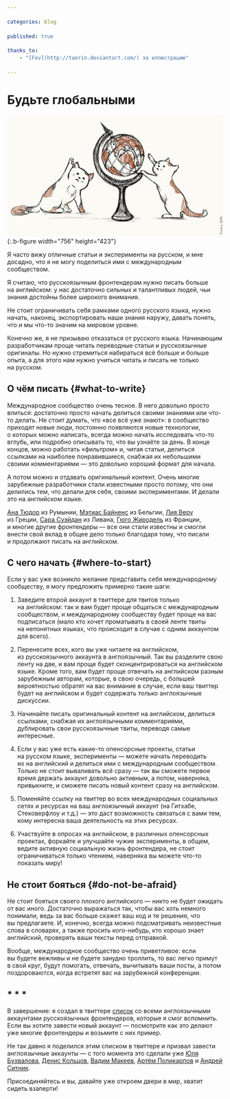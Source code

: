 ```yaml
---

categories: blog

published: true

thanks_to:
    - "[Fev](http://taerin.deviantart.com/) за иллюстрацию"

---
```


# Будьте глобальными

![Котики мыслят глобально](be-global.jpg){:.b-figure width="756" height="423"}

Я часто вижу отличные статьи и эксперименты на русском, и мне досадно, что я не могу поделиться ими с международным сообществом.

Я считаю, что русскоязычным фронтендерам нужно писать больше на английском: у нас достаточно сильных и талантливых людей, чьи знания достойны более широкого внимания.

Не стоит ограничивать себя рамками одного русского языка, нужно начать, наконец, экспортировать наши знания наружу, давать понять, что и мы что-то значим на мировом уровне.

Конечно же, я не призываю отказаться от русского языка. Начинающим разработчикам проще читать переводные статьи и русскоязычные оригиналы. Но нужно стремиться набираться всё больше и больше опыта, а для этого нам нужно учиться читать и писать не только на русском.

## О чём писать {#what-to-write}

Международное сообщество очень тесное. В него довольно просто влиться: достаточно просто начать делиться своими знаниями или что-то делать. Не стоит думать, что «все всё уже знают»: в сообщество приходят новые люди, постоянно появляются новые технологии, о которых можно написать, всегда можно начать исследовать что-то вглубь, или подробно описывать то, что вы узнаёте за день. В конце концов, можно работать «фильтром» и, читая статьи, делиться ссылками на наиболее понравившиеся, снабжая их небольшими своими комментариями — это довольно хороший формат для начала.

А потом можно и отдавать оригинальный контент. Очень многие зарубежные разработчики стали известными просто потому, что они делились тем, что делали для себя, своими экспериментами. И делали это на английском языке.

[Ана Тюдор](@thebabydino) из Румынии, [Мэтиас Байненс](@mathias) из Бельгии, [Лия Веру](@leaverou) из Греции, [Сара Суэйдан](@SaraSoueidan) из Ливана, [Гюго Жиродель](@HugoGiraudel) из Франции, и многие другие фронтендеры — все они стали известны и смогли внести свой вклад в общее дело только благодаря тому, что писали и продолжают писать на английском.

## С чего начать {#where-to-start}

Если у вас уже возникло желание представить себя международному сообществу, я могу предложить примерно такие шаги:

1. Заведите второй аккаунт в твиттере для твитов только на английском: так и вам будет проще общаться с международным сообществом, и международному сообществу будет проще на вас подписаться (мало кто хочет проматывать в своей ленте твиты на непонятных языках, что происходит в случае с одним аккаунтом для всего).

2. Перенесите всех, кого вы уже читаете на английском, из русскоязычного аккаунта в англоязычный. Так вы разделите свою ленту на две, и вам проще будет сконцентрироваться на английском языке. Кроме того, вам будет проще отвечать на английском разным зарубежным авторам, которые, в свою очередь, с большей вероятностью обратят на вас внимание в случае, если ваш твиттер будет на английском и будет содержать только англоязычные дискуссии.

3. Начинайте писать оригинальный контент на английском, делиться ссылками, снабжая их англоязычными комментариями, дублировать свои русскоязычные твиты, переводя самые интересные.

4. Если у вас уже есть какие-то опенсорсные проекты, статьи на русском языке, эксперименты — можете начать переводить их на английский и делиться ими с международным сообществом. Только не стоит вываливать всё сразу — так вы сможете первое время держать аккаунт довольно активным, а потом, наверняка, привыкните, и сможете писать новый контент сразу на английском.

5. Поменяйте ссылку на твиттер во всех международных социальных сетях и ресурсах на ваш англоязычный аккаунт (на Гитхабе, Стековерфлоу и т.д.) — это даст возможность связаться с вами тем, кому интересна ваша деятельность на этих ресурсах.

6. Участвуйте в опросах на английском, в различных опенсорсных проектах, форкайте и улучшайте чужие эксперименты, в общем, ведите активную социальную жизнь фронтендера, не стоит ограничиваться только чтением, наверняка вы можете что-то показать миру!

## Не стоит бояться {#do-not-be-afraid}

Не стоит бояться своего плохого английского — никто не будет ожидать от вас иного. Достаточно выражаться так, чтобы вас хоть немного понимали, ведь за вас больше скажет ваш код и те решения, что вы предлагаете. И, конечно, всегда можно подсматривать неизвестные слова в словарях, а также просить кого-нибудь, кто хорошо знает английский, проверять ваши тексты перед отправкой.

Вообще, международное сообщество очень приветливое: если вы будете вежливы и не будете занудно троллить, то вас легко примут в свой круг, будут помогать, отвечать, вычитывать ваши посты, а потом поздороваются, когда встретят вас на зарубежной конференции.

## * * *

В завершение: я создал в твиттере [список](https://twitter.com/ki_zu/lists/runglish-webdev) со всеми англоязычными аккаунтами русскоязычных фронтендеров, которые я смог вспомнить. Если вы хотите завести новый аккаунт — посмотрите как это делают уже многие фронтендеры и возьмите с них пример.

Не так давно я поделился этим списком в твиттере и призвал завести англоязычные аккаунты — с того момента это сделали уже [Юля Бухвалова](@yoksel_en), [Денис Кольцов](@mistadikay_en), [Вадим Макеев](@pepelsbey_), [Артём Поликарпов](@artpolikarpoff) и [Андрей Ситник](@andreysitnik).

Присоединяйтесь и вы, давайте уже откроем двери в мир, хватит сидеть взаперти!